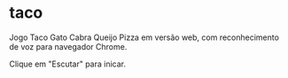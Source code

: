 # taco
Jogo Taco Gato Cabra Queijo Pizza em versão web, com reconhecimento de voz para navegador Chrome.

Clique em "Escutar" para inicar.
